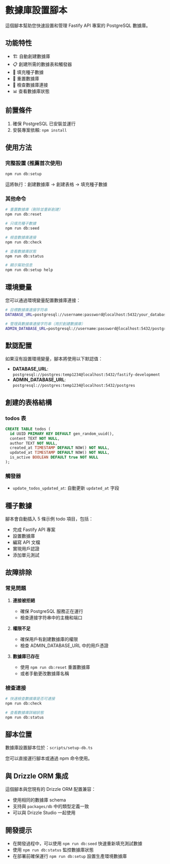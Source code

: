 # 數據庫設置腳本

這個腳本幫助您快速設置和管理 Fastify API 專案的 PostgreSQL 數據庫。

## 功能特性

- 🏗️ 自動創建數據庫
- 📋 創建所需的數據表和觸發器
- 🌱 填充種子數據
- 🔄 重置數據庫
- 🔗 檢查數據庫連接
- 📊 查看數據庫狀態

## 前置條件

1. 確保 PostgreSQL 已安裝並運行
2. 安裝專案依賴: `npm install`

## 使用方法

### 完整設置 (推薦首次使用)
```bash
npm run db:setup
```
這將執行：創建數據庫 → 創建表格 → 填充種子數據

### 其他命令

```bash
# 重置數據庫（刪除並重新創建）
npm run db:reset

# 只填充種子數據
npm run db:seed

# 檢查數據庫連接
npm run db:check

# 查看數據庫狀態
npm run db:status

# 顯示幫助信息
npm run db:setup help
```

## 環境變量

您可以通過環境變量配置數據庫連接：

```bash
# 目標數據庫連接字符串
DATABASE_URL=postgresql://username:password@localhost:5432/your_database

# 管理員數據庫連接字符串（用於創建數據庫）
ADMIN_DATABASE_URL=postgresql://username:password@localhost:5432/postgres
```

## 默認配置

如果沒有設置環境變量，腳本將使用以下默認值：

- **DATABASE_URL**: `postgresql://postgres:temp1234@localhost:5432/fastify-development`
- **ADMIN_DATABASE_URL**: `postgresql://postgres:temp1234@localhost:5432/postgres`

## 創建的表格結構

### todos 表
```sql
CREATE TABLE todos (
  id UUID PRIMARY KEY DEFAULT gen_random_uuid(),
  content TEXT NOT NULL,
  author TEXT NOT NULL,
  created_at TIMESTAMP DEFAULT NOW() NOT NULL,
  updated_at TIMESTAMP DEFAULT NOW() NOT NULL,
  is_active BOOLEAN DEFAULT true NOT NULL
);
```

### 觸發器
- `update_todos_updated_at`: 自動更新 `updated_at` 字段

## 種子數據

腳本會自動插入 5 條示例 todo 項目，包括：
- 完成 Fastify API 專案
- 設置數據庫
- 編寫 API 文檔
- 實現用戶認證
- 添加單元測試

## 故障排除

### 常見問題

1. **連接被拒絕**
   - 確保 PostgreSQL 服務正在運行
   - 檢查連接字符串中的主機和端口

2. **權限不足**
   - 確保用戶有創建數據庫的權限
   - 檢查 ADMIN_DATABASE_URL 中的用戶憑證

3. **數據庫已存在**
   - 使用 `npm run db:reset` 重置數據庫
   - 或者手動更改數據庫名稱

### 檢查連接
```bash
# 快速檢查數據庫是否可連接
npm run db:check

# 查看數據庫詳細狀態
npm run db:status
```

## 腳本位置

數據庫設置腳本位於：`scripts/setup-db.ts`

您可以直接運行腳本或通過 npm 命令使用。

## 與 Drizzle ORM 集成

這個腳本與您現有的 Drizzle ORM 配置兼容：
- 使用相同的數據庫 schema
- 支持與 `packages/db` 中的類型定義一致
- 可以與 Drizzle Studio 一起使用

## 開發提示

- 在開發過程中，可以使用 `npm run db:seed` 快速重新填充測試數據
- 使用 `npm run db:status` 監控數據庫狀態
- 在部署前確保運行 `npm run db:setup` 設置生產環境數據庫
